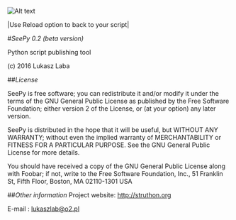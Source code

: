![Alt text](x_monty.png)

|Use Reload option to back to your script|


#*SeePy 0.2 (beta version)*

Python script publishing tool

(c) 2016 Lukasz Laba

##*License*

SeePy is free software; you can redistribute it and/or modify
it under the terms of the GNU General Public License as published by
the Free Software Foundation; either version 2 of the License, or
(at your option) any later version.

SeePy is distributed in the hope that it will be useful,
but WITHOUT ANY WARRANTY; without even the implied warranty of
MERCHANTABILITY or FITNESS FOR A PARTICULAR PURPOSE.  See the
GNU General Public License for more details.

You should have received a copy of the GNU General Public License
along with Foobar; if not, write to the Free Software
Foundation, Inc., 51 Franklin St, Fifth Floor, Boston, MA  02110-1301  USA

##*Other information*
Project website: http://struthon.org

E-mail : lukaszlab@o2.pl

